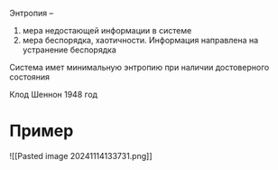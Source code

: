 Энтропия –
1. мера недостающей информации в системе
2. мера беспорядка, хаотичности. Информация направлена на устранение беспорядка


Система имет минимальную энтропию при наличии достоверного состояния 

Клод Шеннон 1948 год


# Пример

![[Pasted image 20241114133731.png]]